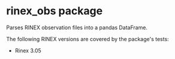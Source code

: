 # rinex_obs package

Parses RINEX observation files into a pandas DataFrame.

The following RINEX versions are covered by the package's tests:

- Rinex 3.05
